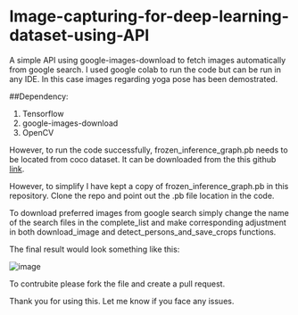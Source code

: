# Image-capturing-for-deep-learning-dataset-using-API
A simple API using google-images-download to fetch images automatically from google search. I used google colab to run the code but can be run in any IDE. In this case images regarding yoga pose has been demostrated.

##Dependency:
1. Tensorflow
2. google-images-download
3. OpenCV

However, to run the code successfully, frozen_inference_graph.pb needs to be located from coco dataset. It can be downloaded from the this github [link](https://github.com/floydhub/object-detection-template/tree/master/models/ssdlite_mobilenet_v2_coco_2018_05_09).

However, to simplify I have kept a copy of frozen_inference_graph.pb in this repository. Clone the repo and point out the .pb file location in the code.

To download preferred images from google search simply change the name of the search files in the complete_list and make corresponding adjustment in both download_image and detect_persons_and_save_crops functions.

The final result would look something like this:

![image](https://user-images.githubusercontent.com/45178199/60221052-d70ea900-983d-11e9-9eb8-b91008839cb2.png)

To contrubite please fork the file and create a pull request.

Thank you for using this. Let me know if you face any issues.

